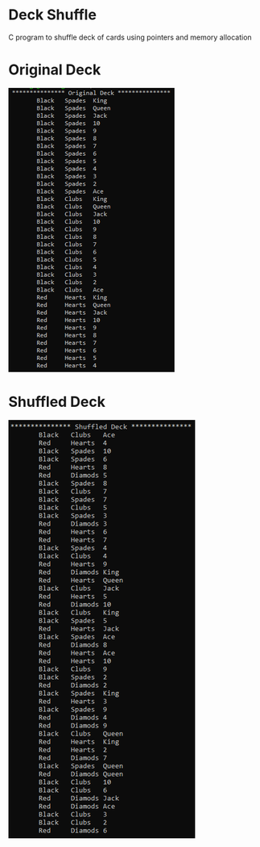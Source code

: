 # Deck Shuffle
 C program to shuffle deck of cards using pointers and memory allocation
# Original Deck
![Original Deck](CmdOut/Deck.png?raw=true "Original Deck")
# Shuffled Deck
![Shuffled Deck](CmdOut/Shuffled.png?raw=true "Shuffled Deck")